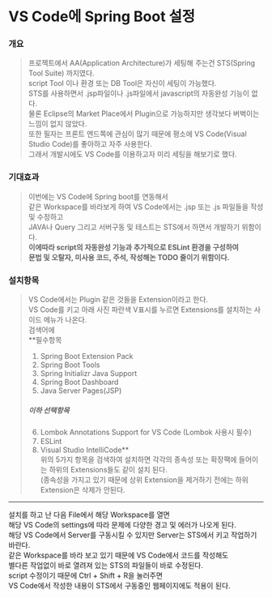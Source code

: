 VS Code에 Spring Boot 설정
===========

### 개요
> 프로젝트에서 AA(Application Architecture)가 세팅해 주는건 STS(Spring Tool Suite) 까지였다.   
> script Tool 이나 환경 또는 DB Tool은 자신이 세팅이 가능했다.  
> STS를 사용하면서 .jsp파일이나 .js파일에서 javascript의 자동완성 기능이 없다.  
> 물론 Eclipse의 Market Place에서 Plugin으로 가능하지만 생각보다 버벅이는 느낌이 없지 않았다.  
> 또한 필자는 프론트 엔드쪽에 관심이 많기 때문에 평소에 VS Code(Visual Studio Code)를 좋아하고 자주 사용한다.  
> 그래서 개발시에도 VS Code를 이용하고자 미리 세팅을 해보기로 했다.  

### 기대효과
> 이번에는 VS Code에 Spring boot를 연동해서   
> 같은 Workspace를 바라보게 하여 VS Code에서는 .jsp 또는 .js 파일들을 작성 및 수정하고  
> JAVA나 Query 그리고 서버구동 및 테스트는 STS에서 하면서 개발하기 위함이다.   
> **이에따라 script의 자동완성 기능과 추가적으로 ESLint 환경을 구성하여   
문법 및 오탈자, 미사용 코드, 주석, 작성해논 TODO  줄이기 위함이다.**  

### 설치항목
> VS Code에서는 Plugin 같은 것들을 Extension이라고 한다.  
> VS Code를 키고 아래 사진 파란색 V표시를 누르면 Extensions를 설치하는 사이드 메뉴가 나온다.  
> 검색어에   
> **필수항목    
>   1. Spring Boot Extension Pack  
>   2. Spring Boot Tools   
>   3. Spring Initializr Java Support   
>   4. Spring Boot Dashboard   
>   5. Java Server Pages(JSP)   
>  ##### 이하 선택항목     
>  6. Lombok Annotations Support for VS Code (Lombok 사용시 필수)   
>  7. ESLint   
>  8. Visual Studio IntelliCode**       
> 위의 5가지 항목을 검색하여 설치하면 각각의 종속성 또는 확장팩에 들어이는 하위의 Extensions들도 같이 설치 된다.  
> (종속성을 가지고 있기 때문에 상위 Extension을 제거하기 전에는 하위 Extension은 삭제가 안된다.  

<hr/>

설치를 하고 난 다음 File에서 해당 Workspace를 열면   
해당 VS Code의 settings에 따라 문제에 다양한 경고 및 에러가 나오게 된다.     
해당 VS Code에서 Server를 구동시킬 수 있지만 Server는 STS에서 키고 작업하기 바란다.   
같은 Workspace를 바라 보고 있기 때문에 VS Code에서 코드를 작성해도  
별다른 작업없이 바로 열려져 있는 STS의 파일들이 바로 수정된다.   
script 수정이기 때문에 Ctrl + Shift + R을 눌러주면   
VS Code에서 작성한 내용이 STS에서 구동중인 웹페이지에도 적용이 된다.    
